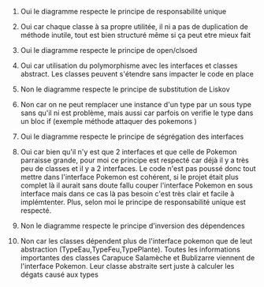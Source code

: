 1) Oui le diagramme respecte le principe de responsabilité unique

2) Oui car chaque classe à sa propre utilitée, il ni a pas de duplication de méthode inutile, tout est bien structuré même si ça peut etre mieux fait

3) Oui le diagramme respecte le principe de open/clsoed

4) Oui car utilisation du polymorphisme avec les interfaces et classes abstract. Les classes peuvent s'étendre sans impacter le code en place

5) Non le diagramme respecte le principe de substitution de Liskov

6) Non car on ne peut remplacer une instance  d'un type par un sous type sans qu'il ni est problème, mais aussi car parfois on verifie le type dans un bloc if (exemple méthode attaquer des pokemons ) 

7) Oui le diagramme respecte le principe de ségrégation des interfaces

8) Oui car bien qu'il n'y est que 2 interfaces et que celle de Pokemon parraisse grande, pour moi ce principe est respecté car déjà il y a très peu de classes et il y a 2 interfaces. Le code n'est pas poussé donc tout mettre dans l'interface Pokemon est cohérent, si le projet était plus complet là il aurait sans doute fallu couper l'interface Pokemon en sous interface mais dans ce cas là pas besoin c'est très clair et facile à implémtenter. Plus, selon moi le principe de responsabilité unique est respecté.

9) Non le diagramme respecte le principe d'inversion des dépendences

10) Non car les classes dépendent plus de l'interface pokemon que de leut abstraction (TypeEau,TypeFeu,TypePlante). Toutes les informations importantes des classes Carapuce Salamèche et Bublizarre viennent de l'interface Pokemon. Leur classe abstraite sert juste à calculer les dégats causé aux types

